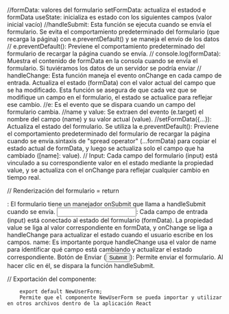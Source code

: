 //formData: valores del formulario setFormData: actualiza el estadod e formData useState: inicializa es estado con los siguientes campos (valor inicial vacío)
//handleSubmit: Esta función se ejecuta cuando se envía el formulario. Se evita el comportamiento predeterminado del formulario (que recarga la página) con e.preventDefault() y se maneja el envío de los datos
// e.preventDefault(): Previene el comportamiento predeterminado del formulario de recargar la página cuando se envía.
// console.log(formData): Muestra el contenido de formData en la consola cuando se envía el formulario. Si tuviéramos los datos de un servidor se podría enviar
// handleChange: Esta función maneja el evento onChange en cada campo de entrada. Actualiza el estado (formData) con el valor actual del campo que se ha modificado. Esta función se asegura de que cada vez que se modifique un campo en el formulario, el estado se actualice para reflejar ese cambio.
//e: Es el evento que se dispara cuando un campo del formulario cambia.
//name y value: Se extraen del evento (e.target) el nombre del campo (name) y su valor actual (value).
//setFormData({...}): Actualiza el estado del formulario. Se utiliza la e.preventDefault(): Previene el comportamiento predeterminado del formulario de recargar la página cuando se envía.sintaxis de "spread operator" (...formData) para copiar el estado actual de formData, y luego se actualiza solo el campo que ha cambiado ([name]: value).
// Input: Cada campo del formulario (input) está vinculado a su correspondiente valor en el estado mediante la propiedad value, y se actualiza con el onChange para reflejar cualquier cambio en tiempo real.

// Renderización del formulario = return
<form onSubmit={handleSubmit}>: El formulario tiene un manejador onSubmit que llama a handleSubmit cuando se envía.
<input ... />: Cada campo de entrada (input) está conectado al estado del formulario (formData). La propiedad value se liga al valor correspondiente en formData, y onChange se liga a handleChange para actualizar el estado cuando el usuario escribe en los campos.
name: Es importante porque handleChange usa el valor de name para identificar qué campo está cambiando y actualizar el estado correspondiente.
Botón de Enviar (<input type="submit">): Permite enviar el formulario. Al hacer clic en él, se dispara la función handleSubmit.

// Exportación del componente:

        export default NewUserForm;
        Permite que el componente NewUserForm se pueda importar y utilizar en otros archivos dentro de la aplicación React
